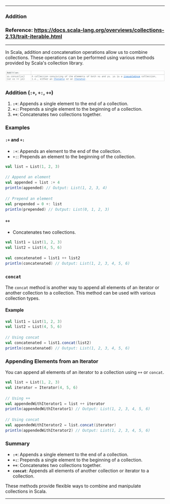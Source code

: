 
---

### Addition

### Reference: <https://docs.scala-lang.org/overviews/collections-2.13/trait-iterable.html>

---

In Scala, addition and concatenation operations allow us to combine collections. These operations can be performed using various methods provided by Scala's collection library.

![Addition](addition.png "Addition")

### Addition (`:+`, `+:`, `++`)

1. **`:+`**: Appends a single element to the end of a collection.
2. **`+:`**: Prepends a single element to the beginning of a collection.
3. **`++`**: Concatenates two collections together.

### Examples

#### `:+` and `+:`

- `:+`: Appends an element to the end of the collection.
- `+:`: Prepends an element to the beginning of the collection.

```scala
val list = List(1, 2, 3)

// Append an element
val appended = list :+ 4
println(appended) // Output: List(1, 2, 3, 4)

// Prepend an element
val prepended = 0 +: list
println(prepended) // Output: List(0, 1, 2, 3)
```

#### `++`

- Concatenates two collections.

```scala
val list1 = List(1, 2, 3)
val list2 = List(4, 5, 6)

val concatenated = list1 ++ list2
println(concatenated) // Output: List(1, 2, 3, 4, 5, 6)
```

### `concat`

The `concat` method is another way to append all elements of an iterator or another collection to a collection. This method can be used with various collection types.

#### Example

```scala
val list1 = List(1, 2, 3)
val list2 = List(4, 5, 6)

// Using concat
val concatenated = list1.concat(list2)
println(concatenated) // Output: List(1, 2, 3, 4, 5, 6)
```

### Appending Elements from an Iterator

You can append all elements of an iterator to a collection using `++` or `concat`.

```scala
val list = List(1, 2, 3)
val iterator = Iterator(4, 5, 6)

// Using ++
val appendedWithIterator1 = list ++ iterator
println(appendedWithIterator1) // Output: List(1, 2, 3, 4, 5, 6)

// Using concat
val appendedWithIterator2 = list.concat(iterator)
println(appendedWithIterator2) // Output: List(1, 2, 3, 4, 5, 6)
```

### Summary

- **`:+`**: Appends a single element to the end of a collection.
- **`+:`**: Prepends a single element to the beginning of a collection.
- **`++`**: Concatenates two collections together.
- **`concat`**: Appends all elements of another collection or iterator to a collection.

These methods provide flexible ways to combine and manipulate collections in Scala.

---
